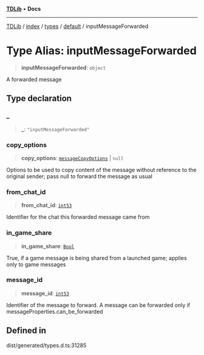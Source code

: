 [**TDLib**](../../../../../../README.md) • **Docs**

***

[TDLib](../../../../../../modules.md) / [index](../../../../../README.md) / [types](../../../README.md) / [default](../README.md) / inputMessageForwarded

# Type Alias: inputMessageForwarded

> **inputMessageForwarded**: `object`

A forwarded message

## Type declaration

### \_

> **\_**: `"inputMessageForwarded"`

### copy\_options

> **copy\_options**: [`messageCopyOptions`](messageCopyOptions.md) \| `null`

Options to be used to copy content of the message without reference to the original sender; pass null to forward the message as usual

### from\_chat\_id

> **from\_chat\_id**: [`int53`](int53.md)

Identifier for the chat this forwarded message came from

### in\_game\_share

> **in\_game\_share**: [`Bool`](Bool.md)

True, if a game message is being shared from a launched game; applies only to game messages

### message\_id

> **message\_id**: [`int53`](int53.md)

Identifier of the message to forward. A message can be forwarded only if messageProperties.can_be_forwarded

## Defined in

dist/generated/types.d.ts:31285
